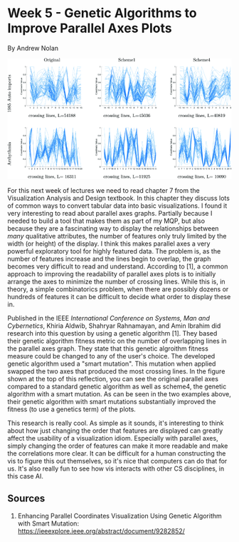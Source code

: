 Week 5 - Genetic Algorithms to Improve Parallel Axes Plots
===
By Andrew Nolan

![Parallel Axes Comparison](./images/week5/parallel_axes.gif)

For this next week of lectures we need to read chapter 7 from the Visualization Analysis and Design textbook. In this chapter they discuss lots of common ways to convert tabular data into basic visualizations. I found it very interesting to read about parallel axes graphs. Partially because I needed to build a tool that makes them as part of my MQP, but also because they are a fascinating way to display the relationships between *many* qualitative attributes, the number of features only truly limited by the width (or height) of the display. I think this makes parallel axes a very powerful exploratory tool for highly featured data. The problem is, as the number of features increase and the lines begin to overlap, the graph becomes very difficult to read and understand. According to [1], a common approach to improving the readability of parallel axes plots is to initially arrange the axes to minimize the number of crossing lines. While this is, in theory, a simple combinatorics problem, when there are possibly dozens or hundreds of features it can be difficult to decide what order to display these in.

Published in the IEEE *International Conference on Systems, Man and Cybernetics*, Khiria Aldwib, Shahryar Rahnamayan, and Amin Ibrahim did research into this question by using a genetic algorithm [1]. They based their genetic algorithm fitness metric on the number of overlapping lines in the parallel axes graph. They state that this genetic algroithm fitness measure could be changed to any of the user's choice. The developed genetic algorithm used a "smart mutation". This mutation when applied swapped the two axes that produced the most crossing lines. In the figure shown at the top of this reflection, you can see the original parallel axes compared to a standard genetic algorithm as well as scheme4, the genetic algorithm with a smart mutation. As can be seen in the two examples above, their genetic algorithm with smart mutations substantially improved the fitness (to use a genetics term) of the plots.

This research is really cool. As simple as it sounds, it's interesting to think about how just changing the order that features are displayed can greatly affect the usability of a visualization idiom. Especially with parallel axes, simply changing the order of features can make it more readable and make the correlations more clear. It can be difficult for a human constructing the vis to figure this out themselves, so it's nice that computers can do that for us. It's also really fun to see how vis interacts with other CS disciplines, in this case AI.


Sources
---
1. Enhancing Parallel Coordinates Visualization Using Genetic Algorithm with Smart Mutation: https://ieeexplore.ieee.org/abstract/document/9282852/
